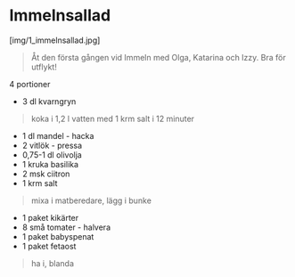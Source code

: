 # Immelnsallad

[img/1_immelnsallad.jpg]

> Åt den första gången vid Immeln med Olga, Katarina och Izzy. Bra för utflykt!

4 portioner

* 3 dl kvarngryn

> koka i 1,2 l vatten med 1 krm salt i 12 minuter

* 1 dl mandel - hacka
* 2 vitlök - pressa
* 0,75-1 dl olivolja
* 1 kruka basilika
* 2 msk ciitron
* 1 krm salt

> mixa i matberedare, lägg i bunke

* 1 paket kikärter
* 8 små tomater - halvera
* 1 paket babyspenat
* 1 paket fetaost

> ha i, blanda
